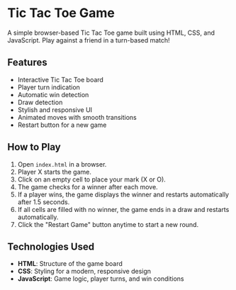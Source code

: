# Tic Tac Toe Game  

A simple browser-based Tic Tac Toe game built using HTML, CSS, and JavaScript. Play against a friend in a turn-based match!  

## Features  

- Interactive Tic Tac Toe board  
- Player turn indication  
- Automatic win detection  
- Draw detection  
- Stylish and responsive UI  
- Animated moves with smooth transitions  
- Restart button for a new game  

## How to Play  

1. Open `index.html` in a browser.  
2. Player X starts the game.  
3. Click on an empty cell to place your mark (X or O).  
4. The game checks for a winner after each move.  
5. If a player wins, the game displays the winner and restarts automatically after 1.5 seconds.  
6. If all cells are filled with no winner, the game ends in a draw and restarts automatically.  
7. Click the "Restart Game" button anytime to start a new round.  

## Technologies Used  

- **HTML**: Structure of the game board  
- **CSS**: Styling for a modern, responsive design  
- **JavaScript**: Game logic, player turns, and win conditions  
